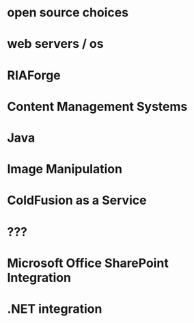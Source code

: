 # open source choices #
# web servers / os #
# RIAForge #
# Content Management Systems #
# Java #
# Image Manipulation #
# ColdFusion as a Service #
# ??? #
# Microsoft Office SharePoint Integration #
# .NET integration #